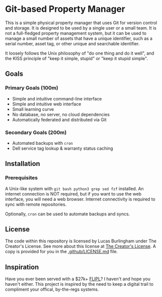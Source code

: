 # Git-based Property Manager

This is a simple physical property manager that uses Git for version control and storage. It is designed to be used by a single user or a small team. It is not a full-fledged property management system, but it can be used to manage a small number of assets that have a unique identifier, such as a serial number, asset tag, or other unique and searchable identifier.

It loosely follows the Unix philosophy of "do one thing and do it well", and the KISS principle of "keep it simple, stupid" or "keep it stupid simple".

## Goals

### Primary Goals (100m)

- Simple and intuitive command-line interface
- Simple and intuitive web interface
- Small learning curve
- No database, no server, no cloud dependencies
- Automatically federated and distributed via Git

### Secondary Goals (200m)

- Automated backups with `cron`
- Dell service tag lookup & warranty status caching

## Installation

### Prerequisites

A Unix-like system with `git bash python3 grep sed fzf` installed. An internet connection is NOT required, but if you want to use the web interface, you will need a web browser. Internet connectivity is required to sync with remote repositories.

Optionally, `cron` can be used to automate backups and syncs.

## License

The code within this repository is licensed by Lucas Burlingham under The Creator's License. See more about this license at [The Creator's License](https://lucasburlingham.me/articles/20240916.0142-vghlienyzwf0b3incybmawnlbnnl). A copy is provided for you in the [.github/LICENSE.md](LICENSE.md) file.

## Inspiration

Have you ever been served with a $27k+ [FLIPL](https://www.army.mil/article/122778/financial_liability_investigation_of_property_loss_what_soldiers_civilians_should_know)? I haven't and hope you haven't either. This project is inspired by the need to keep a digital trail to compliment your offical, by-the-regs systems.
